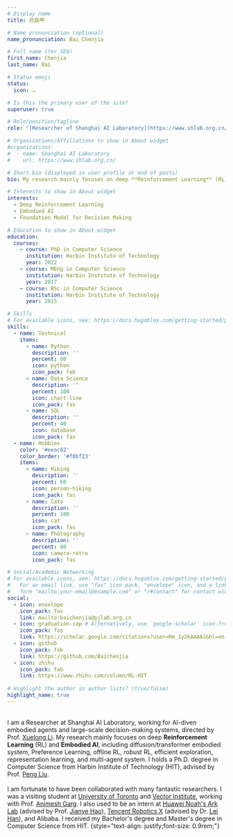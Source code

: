 ```yaml
---
# Display name
title: 白辰甲

# Name pronunciation (optional)
name_pronunciation: Bai Chenjia

# Full name (for SEO)
first_name: Chenjia
last_name: Bai

# Status emoji
status:
  icon: ☕️

# Is this the primary user of the site?
superuser: true

# Role/position/tagline
role: "[Researcher of Shanghai AI Laboratory](https://www.shlab.org.cn/)"

# Organizations/Affiliations to show in About widget
#organizations:
#  - name: Shanghai AI Laboratory
#    url: https://www.shlab.org.cn/

# Short bio (displayed in user profile at end of posts)
bio: My research mainly focuses on deep **Reinforcement Learning** (RL) and **Embodied AI**, including diffusion/transformer embodied system, Preference Learning, offline RL, robust RL, efficient exploration, representation learning, and multi-agent system.

# Interests to show in About widget
interests:
  - Deep Reinforcement Learning
  - Embodied AI
  - Foundation Model for Decision Making

# Education to show in About widget
education:
  courses:
    - course: PhD in Computer Science
      institution: Harbin Institute of Technology
      year: 2022
    - course: MEng in Computer Science
      institution: Harbin Institute of Technology
      year: 2017
    - course: BSc in Computer Science
      institution: Harbin Institute of Technology
      year: 2015

# Skills
# For available icons, see: https://docs.hugoblox.com/getting-started/page-builder/#icons
skills:
  - name: Technical
    items:
      - name: Python
        description: ''
        percent: 80
        icon: python
        icon_pack: fab
      - name: Data Science
        description: ''
        percent: 100
        icon: chart-line
        icon_pack: fas
      - name: SQL
        description: ''
        percent: 40
        icon: database
        icon_pack: fas
  - name: Hobbies
    color: '#eeac02'
    color_border: '#f0bf23'
    items:
      - name: Hiking
        description: ''
        percent: 60
        icon: person-hiking
        icon_pack: fas
      - name: Cats
        description: ''
        percent: 100
        icon: cat
        icon_pack: fas
      - name: Photography
        description: ''
        percent: 80
        icon: camera-retro
        icon_pack: fas

# Social/Academic Networking
# For available icons, see: https://docs.hugoblox.com/getting-started/page-builder/#icons
#   For an email link, use "fas" icon pack, "envelope" icon, and a link in the
#   form "mailto:your-email@example.com" or "/#contact" for contact widget.
social:
  - icon: envelope
    icon_pack: fas
    link: mailto:baichenjia@pjlab.org.cn
  - icon: graduation-cap # Alternatively, use `google-scholar` icon from `ai` icon pack
    icon_pack: fas
    link: https://scholar.google.com/citations?user=Rm_1y2kAAAAJ&hl=en
  - icon: github
    icon_pack: fab
    link: https://github.com/Baichenjia
  - icon: zhihu
    icon_pack: fab
    link: https://www.zhihu.com/column/RL-HIT
    
# Highlight the author in author lists? (true/false)
highlight_name: true
---
```


<br>I am a Researcher at Shanghai AI Laboratory, working for AI-diven embodied agents and large-scale decision-making systems, directed by Prof. [Xuelong Li](https://scholar.google.com/citations?user=ahUibskAAAAJ&hl=zh-CN). My research mainly focuses on deep **Reinforcement Learning** (RL) and **Embodied AI**, including diffusion/transformer embodied system, Preference Learning, offline RL, robust RL, efficient exploration, representation learning, and multi-agent system. I holds a Ph.D. degree in Computer Science from Harbin Institute of Technology (HIT), advised by Prof. [Peng Liu](http://pr-ai.hit.edu.cn/2018/0505/c10408a207376/page.htm).
<br><br>
I am fortunate to have been collaborated with many fantastic researchers. I was a visiting student at [University of Toronto](https://www.utoronto.ca/) and [Vector Institute](https://vectorinstitute.ai/), working with Prof. [Animesh Garg](http://animesh.garg.tech/). I also used to be an intern at [Huawei Noah's Ark Lab](https://www.noahlab.com.hk/#/home) (advised by Prof. [Jianye Hao](https://scholar.google.com/citations?user=FCJVUYgAAAAJ&hl=zh-CN)), [Tencent Robotics X](https://ai.tencent.com/ailab/zh/index) (advised by Dr. [Lei Han](https://leihan.org/)), and Alibaba. I received my Bachelor's degree and Master's degree in Computer Science from HIT.
{style="text-align: justify;font-size: 0.9rem;"}

